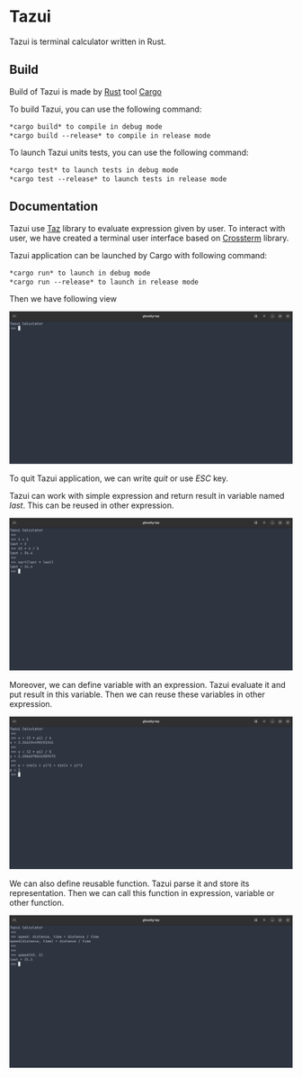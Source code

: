 # Tazui
Tazui is terminal calculator written in Rust.

## Build
Build of Tazui is made by [Rust](https://www.rust-lang.org/) tool [Cargo](https://doc.rust-lang.org/cargo/)

To build Tazui, you can use the following command:

	*cargo build* to compile in debug mode
	*cargo build --release* to compile in release mode

To launch Tazui units tests, you can use the following command:

	*cargo test* to launch tests in debug mode
	*cargo test --release* to launch tests in release mode

## Documentation
Tazui use [Taz]("https://github.com/BaGoA/Taz") library to evaluate expression given by user. To interact with user, we have created a terminal user interface based on [Crossterm]("https://github.com/crossterm-rs/crossterm") library. 

Tazui application can be launched by Cargo with following command:

	*cargo run* to launch in debug mode
	*cargo run --release* to launch in release mode

Then we have following view

![](doc/tazui-start.png)

To quit Tazui application, we can write *quit* or use *ESC* key.

Tazui can work with simple expression and return result in variable named *last*. This can be reused in other expression.

![](doc/tazui-simple-usage.png)

Moreover, we can define variable with an expression. Tazui evaluate it and put result in this variable. Then we can reuse these variables in other expression.

![](doc/tazui-use-variables.png)

We can also define reusable function. Tazui parse it and store its representation. Then we can call this function in expression, variable or other function.

![](doc/tazui-use-functions.png)
